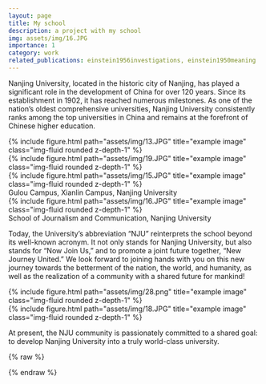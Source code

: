 ```yaml
---
layout: page
title: My school
description: a project with my school
img: assets/img/16.JPG
importance: 1
category: work
related_publications: einstein1956investigations, einstein1950meaning
---
```


Nanjing University, located in the historic city of Nanjing, has played a significant role in the development of China for over 120 years. Since its establishment in 1902, it has reached numerous milestones. As one of the nation’s oldest comprehensive universities, Nanjing University consistently ranks among the top universities in China and remains at the forefront of Chinese higher education.

<div class="row">
    <div class="col-sm mt-3 mt-md-0">
        {% include figure.html path="assets/img/13.JPG" title="example image" class="img-fluid rounded z-depth-1" %}
    </div>
    <div class="col-sm mt-3 mt-md-0">
        {% include figure.html path="assets/img/19.JPG" title="example image" class="img-fluid rounded z-depth-1" %}
    </div>
    <div class="col-sm mt-3 mt-md-0">
        {% include figure.html path="assets/img/15.JPG" title="example image" class="img-fluid rounded z-depth-1" %}
    </div>
</div>
<div class="caption">
    Gulou Campus, Xianlin Campus, Nanjing University
</div>
<div class="row">
    <div class="col-sm mt-3 mt-md-0">
        {% include figure.html path="assets/img/16.JPG" title="example image" class="img-fluid rounded z-depth-1" %}
    </div>
</div>
<div class="caption">
    School of Journalism and Communication, Nanjing University
</div>

Today, the University’s abbreviation “NJU” reinterprets the school beyond its well-known acronym. It not only stands for Nanjing University, but also stands for “Now Join Us,” and to promote a joint future together, “New Journey United.” We look forward to joining hands with you on this new journey towards the betterment of the nation, the world, and humanity, as well as the realization of a community with a shared future for mankind!


<div class="row justify-content-sm-center">
    <div class="col-sm-8 mt-3 mt-md-0">
        {% include figure.html path="assets/img/28.png" title="example image" class="img-fluid rounded z-depth-1" %}
    </div>
    <div class="col-sm-4 mt-3 mt-md-0">
        {% include figure.html path="assets/img/18.JPG" title="example image" class="img-fluid rounded z-depth-1" %}
    </div>
</div>
<div class="caption">

</div>

At present, the NJU community is passionately committed to a shared goal: to develop Nanjing University into a truly world-class university.

{% raw %}

{% endraw %}
